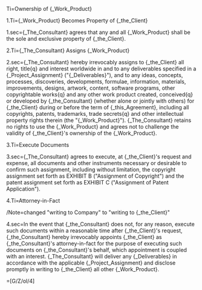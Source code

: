 Ti=Ownership of {_Work_Product}

1.Ti={_Work_Product} Becomes Property of {_the_Client}

1.sec={_The_Consultant} agrees that any and all {_Work_Product} shall be the sole and exclusive property of {_the_Client}.

2.Ti={_The_Consultant} Assigns {_Work_Product}

2.sec={_The_Consultant} hereby irrevocably assigns to {_the_Client} all right, title{q} and interest worldwide in and to any deliverables specified in a {_Project_Assignment} ("{_Deliverables}"), and to any ideas, concepts, processes, discoveries, developments, formulae, information, materials, improvements, designs, artwork, content, software programs, other copyrightable works{q} and any other work product created, conceived{q} or developed by {_the_Consultant} (whether alone or jointly with others) for {_the_Client} during or before the term of {_this_Agreement}, including all copyrights, patents, trademarks, trade secrets{q} and other intellectual property rights therein (the "{_Work_Product}").  {_The_Consultant} retains no rights to use the {_Work_Product} and agrees not to challenge the validity of {_the_Client}'s ownership of the {_Work_Product}.

3.Ti=Execute Documents

3.sec={_The_Consultant} agrees to execute, at {_the_Client}'s request and expense, all documents and other instruments necessary or desirable to confirm such assignment, including without limitation, the copyright assignment set forth as EXHIBIT B ("Assignment of Copyright") and the patent assignment set forth as EXHIBIT C ("Assignment of Patent Application").

4.Ti=Attorney-in-Fact

/Note=changed "writing to Company" to "writing to {_the_Client}"

4.sec=In the event that {_the_Consultant} does not, for any reason, execute such documents within a reasonable time after {_the_Client}'s request, {_the_Consultant} hereby irrevocably appoints {_the_Client} as {_the_Consultant}'s attorney-in-fact for the purpose of executing such documents on {_the_Consultant}'s behalf, which appointment is coupled with an interest. {_The_Consultant} will deliver any {_Deliverables} in accordance with the applicable {_Project_Assignment} and disclose promptly in writing to {_the_Client} all other {_Work_Product}.

=[G/Z/ol/4]

